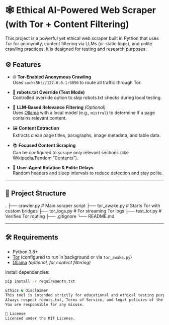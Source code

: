 # 🕸️ Ethical AI-Powered Web Scraper (with Tor + Content Filtering)

This project is a powerful yet ethical web scraper built in Python that uses Tor for anonymity, content filtering via LLMs (or static logic), and polite crawling practices. It is designed for testing and research purposes.

## ⚙️ Features

- 🌐 **Tor-Enabled Anonymous Crawling**  
  Uses `socks5h://127.0.0.1:9050` to route all traffic through Tor.

- 📜 **robots.txt Override (Test Mode)**  
  Controlled override option to skip robots.txt checks during local testing.

- 🤖 **LLM-Based Relevance Filtering** *(Optional)*  
  Uses [Ollama](https://ollama.com) with a local model (e.g., `mistral`) to determine if a page contains relevant content.

- 🖼️ **Content Extraction**  
  Extracts clean page titles, paragraphs, image metadata, and table data.

- 📚 **Focused Content Scraping**  
  Can be configured to scrape only relevant sections (like Wikipedia/Fandom “Contents”).

- 🔁 **User-Agent Rotation & Polite Delays**  
  Random headers and sleep intervals to reduce detection and stay polite.

---

## 📁 Project Structure
.
├── crawler.py # Main scraper script
├── tor_awake.py # Starts Tor with custom bridges
├── tor_logs.py # For streaming Tor logs
├── test_tor.py # Verifies Tor routing
├── .gitignore
└── README.md


---

## 🛠️ Requirements

- Python 3.8+
- [Tor](https://www.torproject.org/) (configured to run in background or via `tor_awake.py`)
- [Ollama](https://ollama.com) *(optional, for content filtering)*

Install dependencies:
```bash
pip install -r requirements.txt

Ethics & Disclaimer
This tool is intended strictly for educational and ethical testing purposes.
Always respect robots.txt, Terms of Service, and legal policies of the sites you target.
You are responsible for any misuse.

📄 License
Licensed under the MIT License.
